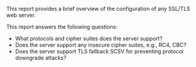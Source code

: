 This report provides a brief overview of the configuration of any SSL/TLS web server.

This report answers the following questions:

- What protocols and cipher suites does the server support?
- Does the server support any insecure cipher suites, e.g., RC4, CBC?
- Does the server support TLS fallback SCSV for preventing protocol downgrade attacks?
